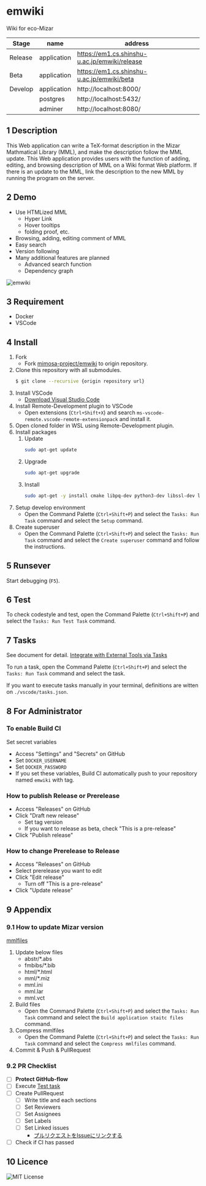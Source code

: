 emwiki
====

Wiki for eco-Mizar

| Stage   | name        | address                                       |
|---------|-------------|-----------------------------------------------|
| Release | application | https://em1.cs.shinshu-u.ac.jp/emwiki/release |
| Beta    | application | https://em1.cs.shinshu-u.ac.jp/emwiki/beta    |
| Develop | application | http://localhost:8000/                        |
|         | postgres    | http://localhost:5432/                        |
|         | adminer     | http://localhost:8080/                        |

## 1 Description
This Web application can write a TeX-format description in the Mizar Mathmatical Library (MML), and make the description follow the MML update. This Web application provides users with the function of adding, editing, and browsing description of MML on a Wiki format Web platform. If there is an update to the MML, link the description to the new MML by running the program on the server.

## 2 Demo
+ Use HTMLized MML
  + Hyper Link
  + Hover tooltips
  + folding proof, etc.
+ Browsing, adding, editing comment of MML
+ Easy search
+ Version following
+ Many additional features are planned
  + Advanced search function
  + Dependency graph
  
  
![emwiki](https://user-images.githubusercontent.com/49423101/98566104-b8556900-22f1-11eb-89fb-662a353d0dcb.png)

## 3 Requirement
+ Docker
+ VSCode

## 4 Install

1. Fork
    - Fork [mimosa-project/emwiki](https://github.com/mimosa-project/emwiki) to origin repository.
1. Clone this repository with all submodules.
    ```bash
    $ git clone --recursive {origin repository url}
    ```
1. Install VSCode
    - [Download Visual Studio Code](https://code.visualstudio.com/download)
1. Install Remote-Development plugin to VSCode
    - Open extensions (`Ctrl+Shift+X`) and search `ms-vscode-remote.vscode-remote-extensionpack` and install it.
1. Open cloned folder in WSL using Remote-Development plugin.
1. Install packages
    1. Update
        ```bash
        sudo apt-get update
        ```
    1. Upgrade
        ```bash
        sudo apt-get upgrade
        ```
    1. Install
        ```bash
        sudo apt-get -y install cmake libpq-dev python3-dev libssl-dev libffi-dev pbzip2 graphviz npm
        ```
1. Setup develop environment
    - Open the Command Palette (`Ctrl+Shift+P`) and select the `Tasks: Run Task` command and select the `Setup` command.
1. Create superuser
    - Open the Command Palette (`Ctrl+Shift+P`) and select the `Tasks: Run Task` command and select the `Create superuser` command and follow the instructions.

## 5 Runsever
Start debugging (`F5`).

## 6 Test
To check codestyle and test, open the Command Palette (`Ctrl+Shift+P`) and select the `Tasks: Run Test Task` command.

## 7 Tasks
See document for detail. [Integrate with External Tools via Tasks](https://code.visualstudio.com/docs/editor/tasks)

To run a task, open the Command Palette (`Ctrl+Shift+P`) and select the `Tasks: Run Task` command and select the task.

If you want to execute tasks manually in your terminal, definitions are witten on  `./vscode/tasks.json`.

## 8 For Administrator
### To enable Build CI
Set secret variables
- Access "Settings" and "Secrets" on GitHub
- Set `DOCKER_USERNAME`
- Set `DOCKER_PASSWORD`
- If you set these variables, Build CI automatically push to your repository named `emwiki` with tag.

### How to publish Release or Prerelease
- Access "Releases" on GitHub
- Click "Draft new release"
  - Set tag version
  - If you want to release as beta, check "This is a pre-release"
- Click "Publish release"

### How to change Prerelease to Release
- Access "Releases" on GitHub
- Select prerelease you want to edit
- Click "Edit release"
  - Turn off "This is a pre-release"
- Click "Update release"


## 9 Appendix

### 9.1 How to update Mizar version
[mmlfiles](https://github.com/mimosa-project/mmlfiles)

1. Update below files
    -  abstr/*.abs
    -  fmbibs/*.bib
    -  html/*.html
    -  mml/*.miz
    -  mml.ini
    -  mml.lar
    -  mml.vct
2. Build files
    - Open the Command Palette (`Ctrl+Shift+P`) and select the `Tasks: Run Task` command and select the `Build application staitc files` command.
3. Compress mmlfiles
    - Open the Command Palette (`Ctrl+Shift+P`) and select the `Tasks: Run Task` command and select the `Compress mmlfiles` command.
4. Commit  & Push & PullRequest

### 9.2 PR Checklist
- [ ] **Protect GitHub-flow**
- [ ] Execute [Test task](#6-test)
- [ ] Create PullRequest
    - [ ] Write title and each sections
    - [ ] Set Reviewers
    - [ ] Set Assignees
    - [ ] Set Labels
    - [ ] Set Linked issues
        - [プルリクエストをIssueにリンクする](https://docs.github.com/ja/issues/tracking-your-work-with-issues/linking-a-pull-request-to-an-issue)
- [ ] Check if CI has passed

## 10 Licence

![MIT License](https://github.com/mimosa-project/emwiki/blob/master/LICENSE)

